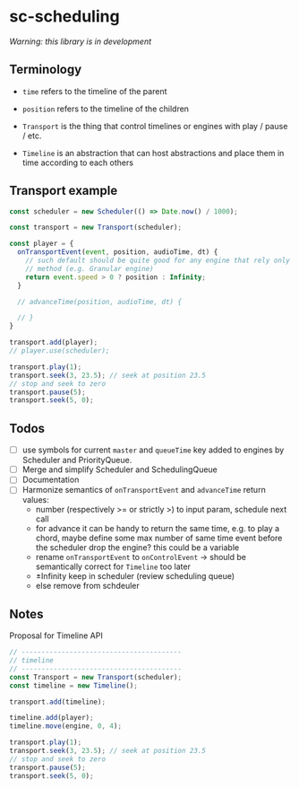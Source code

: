 # sc-scheduling

_Warning: this library is in development_

## Terminology

- `time` refers to the timeline of the parent
- `position` refers to the timeline of the children

- `Transport` is the thing that control timelines or engines with play / pause / etc.
- `Timeline` is an abstraction that can host abstractions and place them in time according to each others

## Transport example

```js
const scheduler = new Scheduler(() => Date.now() / 1000);

const transport = new Transport(scheduler);

const player = {
  onTransportEvent(event, position, audioTime, dt) {
    // such default should be quite good for any engine that rely only an advanceTime
    // method (e.g. Granular engine)
    return event.speed > 0 ? position : Infinity;
  }

  // advanceTime(position, audioTime, dt) {

  // }
}

transport.add(player);
// player.use(scheduler);

transport.play(1);
transport.seek(3, 23.5); // seek at position 23.5
// stop and seek to zero
transport.pause(5); 
transport.seek(5, 0);
```

## Todos

- [ ] use symbols for current `master` and `queueTime` key added to engines by Scheduler and PriorityQueue.
- [ ] Merge and simplify Scheduler and SchedulingQueue
- [ ] Documentation
- [ ] Harmonize semantics of `onTransportEvent` and `advanceTime` return values:
  - number (respectively >= or strictly >) to input param, schedule next call
  - for advance it can be handy to return the same time, e.g. to play a chord,
    maybe define some max number of same time event before the scheduler drop the engine? this could be a variable
  - rename `onTransportEvent` to `onControlEvent` -> should be semantically correct for `Timeline` too later
  - ±Infinity keep in scheduler (review scheduling queue)
  - else remove from schdeuler



## Notes

Proposal for Timeline API

```js
// ----------------------------------------
// timeline
// ----------------------------------------
const Transport = new Transport(scheduler);
const timeline = new Timeline();

transport.add(timeline);

timeline.add(player);
timeline.move(engine, 0, 4);

transport.play(1);
transport.seek(3, 23.5); // seek at position 23.5
// stop and seek to zero
transport.pause(5); 
transport.seek(5, 0);

```
